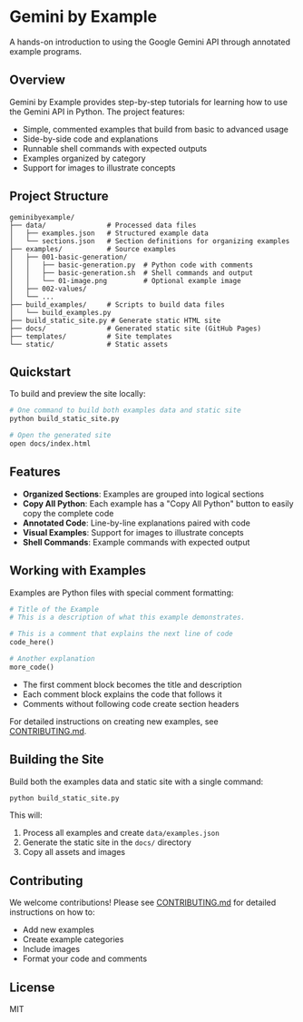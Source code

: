 # Gemini by Example

A hands-on introduction to using the Google Gemini API through annotated example programs.

## Overview

Gemini by Example provides step-by-step tutorials for learning how to use the Gemini API in Python. The project features:

- Simple, commented examples that build from basic to advanced usage
- Side-by-side code and explanations
- Runnable shell commands with expected outputs
- Examples organized by category
- Support for images to illustrate concepts

## Project Structure

```
geminibyexample/
├── data/               # Processed data files
│   ├── examples.json   # Structured example data
│   └── sections.json   # Section definitions for organizing examples
├── examples/           # Source examples
│   ├── 001-basic-generation/
│   │   ├── basic-generation.py  # Python code with comments
│   │   ├── basic-generation.sh  # Shell commands and output
│   │   └── 01-image.png         # Optional example image
│   ├── 002-values/
│   └── ...
├── build_examples/     # Scripts to build data files
│   └── build_examples.py
├── build_static_site.py # Generate static HTML site
├── docs/               # Generated static site (GitHub Pages)
├── templates/          # Site templates
└── static/             # Static assets
```

## Quickstart

To build and preview the site locally:

```bash
# One command to build both examples data and static site
python build_static_site.py

# Open the generated site
open docs/index.html
```

## Features

- **Organized Sections**: Examples are grouped into logical sections
- **Copy All Python**: Each example has a "Copy All Python" button to easily copy the complete code
- **Annotated Code**: Line-by-line explanations paired with code
- **Visual Examples**: Support for images to illustrate concepts
- **Shell Commands**: Example commands with expected output

## Working with Examples

Examples are Python files with special comment formatting:

```python
# Title of the Example
# This is a description of what this example demonstrates.

# This is a comment that explains the next line of code
code_here()

# Another explanation
more_code()
```

- The first comment block becomes the title and description
- Each comment block explains the code that follows it
- Comments without following code create section headers

For detailed instructions on creating new examples, see [CONTRIBUTING.md](CONTRIBUTING.md).

## Building the Site

Build both the examples data and static site with a single command:

```bash
python build_static_site.py
```

This will:
1. Process all examples and create `data/examples.json`
2. Generate the static site in the `docs/` directory
3. Copy all assets and images

## Contributing

We welcome contributions! Please see [CONTRIBUTING.md](CONTRIBUTING.md) for detailed instructions on how to:

- Add new examples
- Create example categories
- Include images
- Format your code and comments

## License

MIT